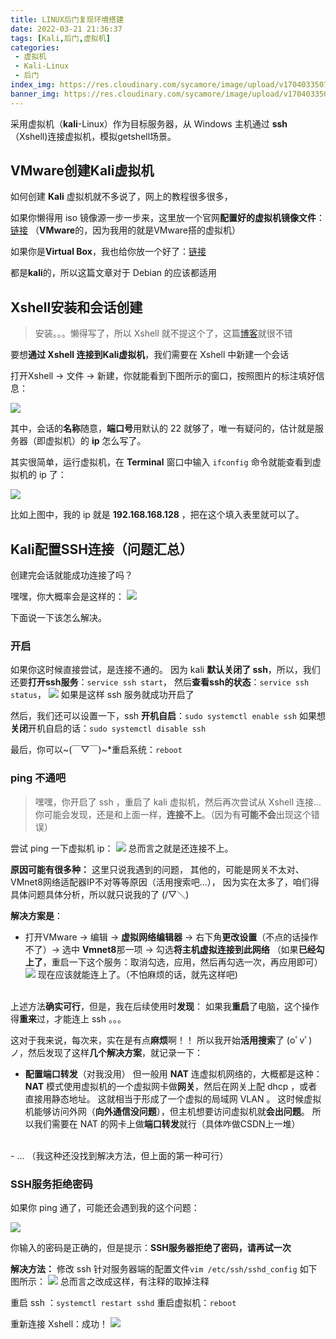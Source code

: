 ```yaml
---
title: LINUX后门复现环境搭建
date: 2022-03-21 21:36:37
tags: [Kali,后门,虚拟机]
categories:
 - 虚拟机
 - Kali-Linux
 - 后门
index_img: https://res.cloudinary.com/sycamore/image/upload/v1704033507/Typera/2023/12/f6bc736975fca644e150849c3e662711.png
banner_img: https://res.cloudinary.com/sycamore/image/upload/v1704033507/Typera/2023/12/f6bc736975fca644e150849c3e662711.png
---
```

采用虚拟机（**kali**-Linux）作为目标服务器，从 Windows 主机通过 **ssh** （Xshell)连接虚拟机，模拟getshell场景。
<!-- more -->

## VMware创建Kali虚拟机
如何创建 **Kali** 虚拟机就不多说了，网上的教程很多很多，

如果你懒得用 iso 镜像源一步一步来，这里放一个官网**配置好的虚拟机镜像文件**：[链接](https://kali.download/virtual-images/kali-2022.1/kali-linux-2022.1-vmware-amd64.7z)
（**VMware**的，因为我用的就是VMware搭的虚拟机）

如果你是**Virtual Box**，我也给你放一个好了：[链接](https://kali.download/virtual-images/kali-2022.1/kali-linux-2022.1-virtualbox-amd64.ova)

都是**kali**的，所以这篇文章对于 Debian 的应该都适用
## Xshell安装和会话创建
> 安装。。。懒得写了，所以 Xshell 就不提这个了，这篇[博客](https://www.jianshu.com/p/4716cc35750f)就很不错

要想**通过 Xshell 连接到Kali虚拟机**，我们需要在 Xshell 中新建一个会话

打开Xshell -> 文件 -> 新建，你就能看到下图所示的窗口，按照图片的标注填好信息：


![](https://res.cloudinary.com/sycamore/image/upload/v1704010995/Typera/2023/12/ec0e3b63c1b6407381f5fc198204b88b.png)


其中，会话的**名称**随意，**端口号**用默认的 22 就够了，唯一有疑问的，估计就是服务器（即虚拟机）的 **ip** 怎么写了。

其实很简单，运行虚拟机，在 **Terminal** 窗口中输入 `ifconfig` 命令就能查看到虚拟机的 ip 了：

![](https://res.cloudinary.com/sycamore/image/upload/v1704011010/Typera/2023/12/03de79df0a7a5f15066393d8b3fdc732.png)

比如上图中，我的 ip 就是 **192.168.168.128** ，把在这个填入表里就可以了。

## Kali配置SSH连接（问题汇总）
创建完会话就能成功连接了吗？

嘿嘿，你大概率会是这样的：
![](https://res.cloudinary.com/sycamore/image/upload/v1704011009/Typera/2023/12/44ad2149c5ece1467cd8f0dee447a105.png)

下面说一下该怎么解决。


### 开启

如果你这时候直接尝试，是连接不通的。
因为 kali **默认关闭了 ssh**，所以，我们还要**打开ssh服务**：`service ssh start`，
然后**查看ssh的状态**：`service ssh status`，
![](https://res.cloudinary.com/sycamore/image/upload/v1704011014/Typera/2023/12/bf8774117739cb26e9767cc0b5a1f9f5.png)
如果是这样 ssh 服务就成功开启了

然后，我们还可以设置一下，ssh **开机自启**：`sudo systemctl enable ssh`
如果想**关闭**开机自启的话：`sudo systemctl disable ssh`

最后，你可以~(￣▽￣)~*重启系统：`reboot`

### ping 不通吧

> 嘿嘿，你开启了 ssh ，重启了 kali 虚拟机，然后再次尝试从 Xshell 连接...
你可能会发现，还是和上面一样，**连接不上**。（因为有**可能不会**出现这个错误）

尝试 ping 一下虚拟机 ip：
![](https://res.cloudinary.com/sycamore/image/upload/v1704011015/Typera/2023/12/c72106aee3f1d8b7ac9a24d572b59b36.png)
总而言之就是还连接不上。

**原因可能有很多种：**
这里只说我遇到的问题，
其他的，可能是网关不太对、 VMnet8网络适配器IP不对等等原因（活用搜索吧...），
因为实在太多了，咱们得具体问题具体分析，所以就只说我的了 (/▽＼)

**解决方案是**：

- 打开VMware -> 编辑 -> **虚拟网络编辑器** -> 右下角**更改设置**（不点的话操作不了）-> 选中 **Vmnet8**那一项 -> 勾选**将主机虚拟连接到此网络**
（如果**已经勾上了**，重启一下这个服务：取消勾选，应用，然后再勾选一次，再应用即可）![](https://res.cloudinary.com/sycamore/image/upload/v1704011019/Typera/2023/12/97fccc2c2ee041cbd1e6feb5cacbf47d.png)
现在应该就能连上了。（不怕麻烦的话，就先这样吧)
<br><br>

上述方法**确实可行**，但是，我在后续使用时**发现**：
如果我**重启**了电脑，这个操作得**重来**过，才能连上 ssh 。。。

这对于我来说，每次来，实在是有点**麻烦**啊！！
所以我开始**活用搜索**了 (oﾟvﾟ)ノ，然后发现了这样**几个解决方案**，就记录一下：

- **配置端口转发**（对我没用） 
但一般用 **NAT** 连虚拟机网络的，大概都是这种：
**NAT** 模式使用虚拟机的一个虚拟网卡做**网关**，然后在网关上配 dhcp ，或者直接用静态地址。
这就相当于形成了一个虚拟的局域网 VLAN 。
这时候虚拟机能够访问外网（**向外通信没问题**），但主机想要访问虚拟机就**会出问题**。
所以我们需要在 NAT 的网卡上做**端口转发**就行（具体咋做CSDN上一堆）
<br>
- ...
（我这种还没找到解决方法，但上面的第一种可行）

### SSH服务拒绝密码
如果你 ping 通了，可能还会遇到我的这个问题：

![](https://res.cloudinary.com/sycamore/image/upload/v1704011024/Typera/2023/12/4a17b7f6085ed11e25581ad4af01ad96.png)

你输入的密码是正确的，但是提示：**SSH服务器拒绝了密码，请再试一次**

**解决方法：**
修改 ssh 针对服务器端的配置文件`vim /etc/ssh/sshd_config`
如下图所示：
![](https://res.cloudinary.com/sycamore/image/upload/v1704011028/Typera/2023/12/8900184ed3d063762a64a4307d9111e0.png)
总而言之改成这样，有注释的取掉注释

重启 ssh ：`systemctl restart sshd`
重启虚拟机：`reboot`

重新连接 Xshell：成功！
![](https://res.cloudinary.com/sycamore/image/upload/v1704011029/Typera/2023/12/bc8a0d69bbf2c5972d1bb2864e8e36f7.png)